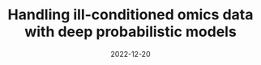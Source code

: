 ---
title: "Handling ill-conditioned omics data with deep probabilistic models"
collection: publications
permalink: /preprints/preprint_DBLR
excerpt: ''
date: 2022-12-20
venue: 
paperurl: 'https://www.biorxiv.org/content/10.1101/2022.12.18.520909v2'
citation: 'María Martínez-García, Pablo Martínez Olmos; bioRxiv 2022.12.18.520909; doi: https://doi.org/10.1101/2022.12.18.520909'
---
